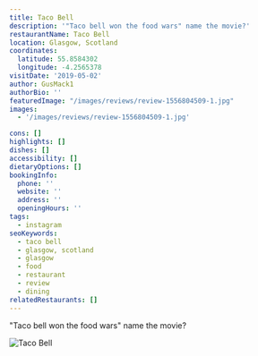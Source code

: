 ```yaml
---
title: Taco Bell
description: '"Taco bell won the food wars" name the movie?'
restaurantName: Taco Bell
location: Glasgow, Scotland
coordinates:
  latitude: 55.8584302
  longitude: -4.2565378
visitDate: '2019-05-02'
author: GusMack1
authorBio: ''
featuredImage: "/images/reviews/review-1556804509-1.jpg"
images:
  - '/images/reviews/review-1556804509-1.jpg'

cons: []
highlights: []
dishes: []
accessibility: []
dietaryOptions: []
bookingInfo:
  phone: ''
  website: ''
  address: ''
  openingHours: ''
tags:
  - instagram
seoKeywords:
  - taco bell
  - glasgow, scotland
  - glasgow
  - food
  - restaurant
  - review
  - dining
relatedRestaurants: []
---
```


"Taco bell won the food wars" name the movie?

![Taco Bell](/images/reviews/review-1556804509-1.jpg)
